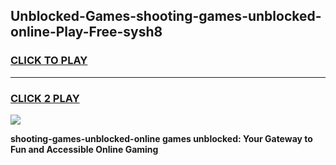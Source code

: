 
## Unblocked-Games-shooting-games-unblocked-online-Play-Free-sysh8
<h3>
<a href="https://premium76.site?title=shooting-games-unblocked-online&ref=23A">CLICK TO PLAY</a></h3>
<hr>

<h3>
<a href="https://premium76.site?title=shooting-games-unblocked-online&ref=23A">CLICK 2 PLAY</a>
  
</h3>

<a href="https://premium76.site?title=shooting-games-unblocked-online&ref=23A"><img src="https://clearcache.store/games.png"></a>


**shooting-games-unblocked-online games unblocked: Your Gateway to Fun and Accessible Online Gaming**
